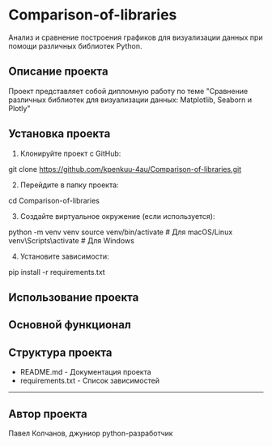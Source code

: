 # Comparison-of-libraries

Анализ и сравнение построения графиков 
для визуализации данных при помощи 
различных библиотек Python.

## Описание проекта

Проект представляет собой дипломную работу
по теме "Сравнение различных библиотек 
для визуализации данных: Matplotlib, Seaborn и Plotly"

## Установка проекта

1. Клонируйте проект с GitHub:

git clone https://github.com/kpenkuu-4au/Comparison-of-libraries.git


2. Перейдите в папку проекта:

cd Comparison-of-libraries


3. Создайте виртуальное окружение (если используется):  

python -m venv venv
source venv/bin/activate  # Для macOS/Linux
venv\Scripts\activate  # Для Windows


4. Установите зависимости:  

pip install -r requirements.txt

## Использование проекта



## Основной функционал



## Структура проекта


- README.md - Документация проекта
- requirements.txt - Список зависимостей

---

## Автор проекта

Павел Колчанов, джуниор python-разработчик
